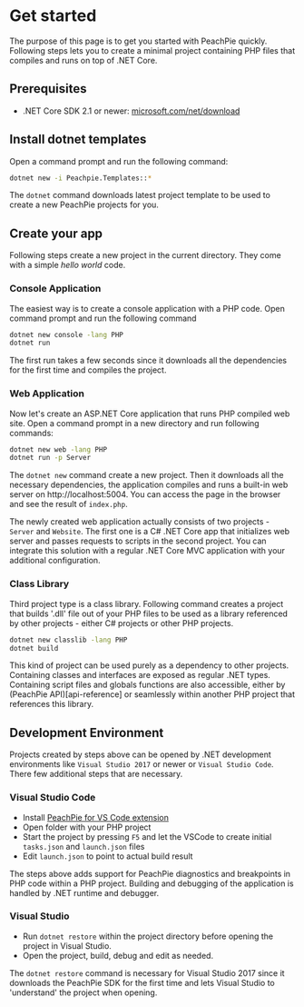 # Get started

The purpose of this page is to get you started with PeachPie quickly. Following steps lets you to create a minimal project containing PHP files that compiles and runs on top of .NET Core. 

## Prerequisites

- .NET Core SDK 2.1 or newer: [microsoft.com/net/download](https://www.microsoft.com/net/download)

## Install dotnet templates

Open a command prompt and run the following command:

```bash
dotnet new -i Peachpie.Templates::*
```

The `dotnet` command downloads latest project template to be used to create a new PeachPie projects for you.

## Create your app

Following steps create a new project in the current directory. They come with a simple *hello world* code.

### Console Application

The easiest way is to create a console application with a PHP code. Open command prompt and run the following command

```bash
dotnet new console -lang PHP
dotnet run
```

The first run takes a few seconds since it downloads all the dependencies for the first time and compiles the project.

### Web Application

Now let's create an ASP.NET Core application that runs PHP compiled web site. Open a command prompt in a new directory and run following commands:

```bash
dotnet new web -lang PHP
dotnet run -p Server
```

The `dotnet new` command create a new project. Then it downloads all the necessary dependencies, the application compiles and runs a built-in web server on http://localhost:5004. You can access the page in the browser and see the result of `index.php`.

The newly created web application actually consists of two projects - `Server` and `Website`. The first one is a C# .NET Core app that initializes web server and passes requests to scripts in the second project. You can integrate this solution with a regular .NET Core MVC application with your additional configuration.

### Class Library

Third project type is a class library. Following command creates a project that builds '.dll' file out of your PHP files to be used as a library referenced by other projects - either C# projects or other PHP projects.

```bash
dotnet new classlib -lang PHP
dotnet build
```

This kind of project can be used purely as a dependency to other projects. Containing classes and interfaces are exposed as regular .NET types. Containing script files and globals functions are also accessible, either by (PeachPie API)[api-reference] or seamlessly within another PHP project that references this library.

## Development Environment

Projects created by steps above can be opened by .NET development environments like `Visual Studio 2017` or newer or `Visual Studio Code`. There few additional steps that are necessary.

### Visual Studio Code

- Install [PeachPie for VS Code extension](https://marketplace.visualstudio.com/items?itemName=iolevel.peachpie-vscode)
- Open folder with your PHP project
- Start the project by pressing `F5` and let the VSCode to create initial `tasks.json` and `launch.json` files
- Edit `launch.json` to point to actual build result

The steps above adds support for PeachPie diagnostics and breakpoints in PHP code within a PHP project. Building and debugging of the application is handled by .NET runtime and debugger.

### Visual Studio

- Run `dotnet restore` within the project directory before opening the project in Visual Studio.
- Open the project, build, debug and edit as needed.

The `dotnet restore` command is necessary for Visual Studio 2017 since it downloads the PeachPie SDK for the first time and lets Visual Studio to 'understand' the project when opening.
